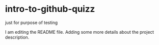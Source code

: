 # intro-to-github-quizz
just for purpose of testing

I am editing the README file. Adding some more details about the project description.


